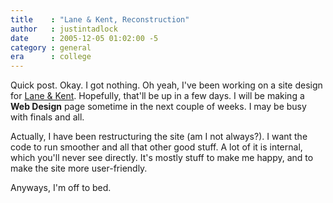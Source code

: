 ```yaml
---
title    : "Lane & Kent, Reconstruction"
author   : justintadlock
date     : 2005-12-05 01:02:00 -5
category : general
era      : college
---
```


Quick post.  Okay.  I got nothing.  Oh yeah, I've been working on a site design for <a href="http://laneandkent.com.foreverclois.com" title="Lane &amp; Kent" rel="external"> Lane &amp; Kent</a>.  Hopefully, that'll be up in a few days.  I will be making a <b> Web Design</b> page sometime in the next couple of weeks.  I may be busy with finals and all.

Actually, I have been restructuring the site (am I not always?).  I want the code to run smoother and all that other good stuff.  A lot of it is internal, which you'll never see directly.  It's mostly stuff to make me happy, and to make the site more user-friendly.

Anyways, I'm off to bed.
